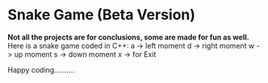 # Snake Game (Beta Version)
**Not all the projects are for conclusions, some are made for fun as well.**
Here is a snake game coded in C++:
a -> left moment
d -> right moment
w -> up moment
s -> down moment
x -> for Exit

Happy coding..........
